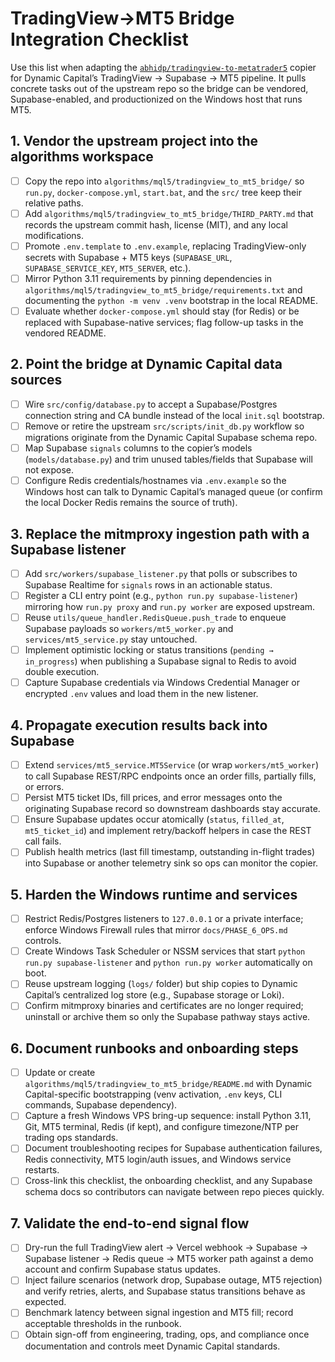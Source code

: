 # TradingView→MT5 Bridge Integration Checklist

Use this list when adapting the [`abhidp/tradingview-to-metatrader5`](https://github.com/abhidp/tradingview-to-metatrader5) copier for Dynamic Capital’s TradingView → Supabase → MT5 pipeline. It pulls concrete tasks out of the upstream repo so the bridge can be vendored, Supabase-enabled, and productionized on the Windows host that runs MT5.

## 1. Vendor the upstream project into the algorithms workspace
- [ ] Copy the repo into `algorithms/mql5/tradingview_to_mt5_bridge/` so `run.py`, `docker-compose.yml`, `start.bat`, and the `src/` tree keep their relative paths.
- [ ] Add `algorithms/mql5/tradingview_to_mt5_bridge/THIRD_PARTY.md` that records the upstream commit hash, license (MIT), and any local modifications.
- [ ] Promote `.env.template` to `.env.example`, replacing TradingView-only secrets with Supabase + MT5 keys (`SUPABASE_URL`, `SUPABASE_SERVICE_KEY`, `MT5_SERVER`, etc.).
- [ ] Mirror Python 3.11 requirements by pinning dependencies in `algorithms/mql5/tradingview_to_mt5_bridge/requirements.txt` and documenting the `python -m venv .venv` bootstrap in the local README.
- [ ] Evaluate whether `docker-compose.yml` should stay (for Redis) or be replaced with Supabase-native services; flag follow-up tasks in the vendored README.

## 2. Point the bridge at Dynamic Capital data sources
- [ ] Wire `src/config/database.py` to accept a Supabase/Postgres connection string and CA bundle instead of the local `init.sql` bootstrap.
- [ ] Remove or retire the upstream `src/scripts/init_db.py` workflow so migrations originate from the Dynamic Capital Supabase schema repo.
- [ ] Map Supabase `signals` columns to the copier’s models (`models/database.py`) and trim unused tables/fields that Supabase will not expose.
- [ ] Configure Redis credentials/hostnames via `.env.example` so the Windows host can talk to Dynamic Capital’s managed queue (or confirm the local Docker Redis remains the source of truth).

## 3. Replace the mitmproxy ingestion path with a Supabase listener
- [ ] Add `src/workers/supabase_listener.py` that polls or subscribes to Supabase Realtime for `signals` rows in an actionable status.
- [ ] Register a CLI entry point (e.g., `python run.py supabase-listener`) mirroring how `run.py proxy` and `run.py worker` are exposed upstream.
- [ ] Reuse `utils/queue_handler.RedisQueue.push_trade` to enqueue Supabase payloads so `workers/mt5_worker.py` and `services/mt5_service.py` stay untouched.
- [ ] Implement optimistic locking or status transitions (`pending → in_progress`) when publishing a Supabase signal to Redis to avoid double execution.
- [ ] Capture Supabase credentials via Windows Credential Manager or encrypted `.env` values and load them in the new listener.

## 4. Propagate execution results back into Supabase
- [ ] Extend `services/mt5_service.MT5Service` (or wrap `workers/mt5_worker`) to call Supabase REST/RPC endpoints once an order fills, partially fills, or errors.
- [ ] Persist MT5 ticket IDs, fill prices, and error messages onto the originating Supabase record so downstream dashboards stay accurate.
- [ ] Ensure Supabase updates occur atomically (`status`, `filled_at`, `mt5_ticket_id`) and implement retry/backoff helpers in case the REST call fails.
- [ ] Publish health metrics (last fill timestamp, outstanding in-flight trades) into Supabase or another telemetry sink so ops can monitor the copier.

## 5. Harden the Windows runtime and services
- [ ] Restrict Redis/Postgres listeners to `127.0.0.1` or a private interface; enforce Windows Firewall rules that mirror `docs/PHASE_6_OPS.md` controls.
- [ ] Create Windows Task Scheduler or NSSM services that start `python run.py supabase-listener` and `python run.py worker` automatically on boot.
- [ ] Reuse upstream logging (`logs/` folder) but ship copies to Dynamic Capital’s centralized log store (e.g., Supabase storage or Loki).
- [ ] Confirm mitmproxy binaries and certificates are no longer required; uninstall or archive them so only the Supabase pathway stays active.

## 6. Document runbooks and onboarding steps
- [ ] Update or create `algorithms/mql5/tradingview_to_mt5_bridge/README.md` with Dynamic Capital-specific bootstrapping (venv activation, `.env` keys, CLI commands, Supabase dependency).
- [ ] Capture a fresh Windows VPS bring-up sequence: install Python 3.11, Git, MT5 terminal, Redis (if kept), and configure timezone/NTP per trading ops standards.
- [ ] Document troubleshooting recipes for Supabase authentication failures, Redis connectivity, MT5 login/auth issues, and Windows service restarts.
- [ ] Cross-link this checklist, the onboarding checklist, and any Supabase schema docs so contributors can navigate between repo pieces quickly.

## 7. Validate the end-to-end signal flow
- [ ] Dry-run the full TradingView alert → Vercel webhook → Supabase → Supabase listener → Redis queue → MT5 worker path against a demo account and confirm Supabase status updates.
- [ ] Inject failure scenarios (network drop, Supabase outage, MT5 rejection) and verify retries, alerts, and Supabase status transitions behave as expected.
- [ ] Benchmark latency between signal ingestion and MT5 fill; record acceptable thresholds in the runbook.
- [ ] Obtain sign-off from engineering, trading, ops, and compliance once documentation and controls meet Dynamic Capital standards.
